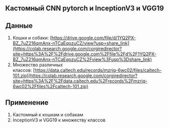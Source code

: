 ## Кастомный CNN pytorch и InceptionV3 и VGG19


## Данные
1. Кошки и собаки: [https://drive.google.com/file/d/1YQ2PX-BZ_7uZ216qmAnx-nTCaEqozuCZ/view?usp=share_link](https://colab.research.google.com/corgiredirector?site=https%3A%2F%2Fdrive.google.com%2Ffile%2Fd%2F1YQ2PX-BZ_7uZ216qmAnx-nTCaEqozuCZ%2Fview%3Fusp%3Dshare_link)
2. Множество различных классов: [https://data.caltech.edu/records/mzrjq-6wc02/files/caltech-101.zip](https://colab.research.google.com/corgiredirector?site=https%3A%2F%2Fdata.caltech.edu%2Frecords%2Fmzrjq-6wc02%2Ffiles%2Fcaltech-101.zip)

## Применение
1. Кастомный к кошкам и собакам
2. InceptionV3 и VGG19 к множеству классов